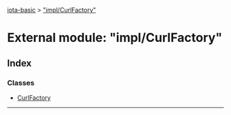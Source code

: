 [iota-basic](../README.md) > ["impl/CurlFactory"](../modules/_impl_curlfactory_.md)



# External module: "impl/CurlFactory"

## Index

### Classes

* [CurlFactory](../classes/_impl_curlfactory_.curlfactory.md)



---
